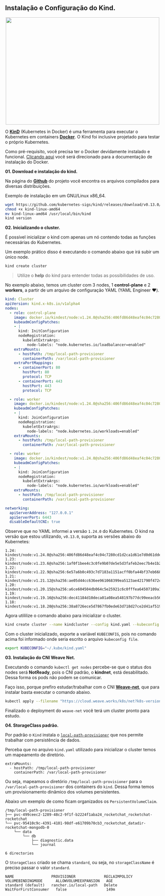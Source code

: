 ## Instalação e Configuração do Kind.

<p align="center">
  <img width="500" height="350" src="https://d33wubrfki0l68.cloudfront.net/d0c94836ab5b896f29728f3c4798054539303799/9f948/logo/logo.png">
</p>

O [**KinD**](https://kind.sigs.k8s.io/) (Kubernetes in Docker) é uma ferramenta para executar o Kubernetes em containers [**Docker**](https://docs.docker.com/). O Kind foi inclusive projetado para testar o próprio Kubernetes.

Como pré-requisito, você precisa ter o Docker devidamente instalado e funcional. [Clicando aqui](https://docs.docker.com/get-docker/) você será direcionado para a documentação de instalação do Docker.

**01. Download e instalação do kind.**

Na página do [**Github**](https://github.com/kubernetes-sigs/kind/releases) do projeto você encontra os arquivos compilados para diversas distribuições.

Exemplo de instalação em um GNU/Linux x86_64.

```bash
wget https://github.com/kubernetes-sigs/kind/releases/download/v0.13.0/kind-linux-amd64
chmod +x kind-linux-amd64
mv kind-linux-amd64 /usr/local/bin/kind
kind version
```

**02. Inicializando o cluster.**

É possível inicializar o kind com apenas um nó contendo todas as funções necessárias do Kubernetes.

Um exemplo prático disso é executando o comando abaixo que irá subir um único node.

```bash
kind create cluster
```
> Utilize o **help** do kind para entender todas as possibilidades de uso.

No exemplo abaixo, temos um cluster com 3 nodes, 1 **control-plane** e 2 **workers**, a partir de um arquivo de configuração YAML (YAML Engineer ❤️).

```yaml
kind: Cluster
apiVersion: kind.x-k8s.io/v1alpha4
nodes:
  - role: control-plane
    image: docker.io/kindest/node:v1.24.0@sha256:406fd86d48eaf4c04c7280cd1d2ca1d61e7d0d61ddef0125cb097bc7b82ed6a1
    kubeadmConfigPatches:
    - |
      kind: InitConfiguration
      nodeRegistration:
        kubeletExtraArgs:
          node-labels: "node.kubernetes.io/loadbalancer=enabled"
    extraMounts:
      - hostPath: /tmp/local-path-provisioner
        containerPath: /var/local-path-provisioner
    extraPortMappings:
      - containerPort: 80
        hostPort: 80
        protocol: TCP
      - containerPort: 443
        hostPort: 443
        protocol: TCP

  - role: worker
    image: docker.io/kindest/node:v1.24.0@sha256:406fd86d48eaf4c04c7280cd1d2ca1d61e7d0d61ddef0125cb097bc7b82ed6a1
    kubeadmConfigPatches:
    - |
      kind: JoinConfiguration
      nodeRegistration:
        kubeletExtraArgs:
          node-labels: "node.kubernetes.io/workloads=enabled"
    extraMounts:
      - hostPath: /tmp/local-path-provisioner
        containerPath: /var/local-path-provisioner

  - role: worker
    image: docker.io/kindest/node:v1.24.0@sha256:406fd86d48eaf4c04c7280cd1d2ca1d61e7d0d61ddef0125cb097bc7b82ed6a1
    kubeadmConfigPatches:
    - |
      kind: JoinConfiguration
      nodeRegistration:
        kubeletExtraArgs:
          node-labels: "node.kubernetes.io/workloads=enabled"
    extraMounts:
      - hostPath: /tmp/local-path-provisioner
        containerPath: /var/local-path-provisioner

networking:
  apiServerAddress: "127.0.0.1"
  apiServerPort: 6443
  disableDefaultCNI: true
```

Observe que no YAML informei a versão `1.24.0` do Kubernetes. O kind na versão que estou utilizando, `v0.13.0`, suporta as versões abaixo do Kubernetes:
```
1.24: kindest/node:v1.24.0@sha256:406fd86d48eaf4c04c7280cd1d2ca1d61e7d0d61ddef0125cb097bc7b82ed6a1
1.23: kindest/node:v1.23.6@sha256:1af0f1bee4c3c0fe9b07de5e5d3fafeb2eec7b4e1b268ae89fcab96ec67e8355
1.22: kindest/node:v1.22.9@sha256:6e57a6b0c493c7d7183a1151acff0bfa44bf37eb668826bf00da5637c55b6d5e
1.21: kindest/node:v1.21.12@sha256:ae05d44cc636ee961068399ea5123ae421790f472c309900c151a44ee35c3e3e
1.20: kindest/node:v1.20.15@sha256:a6ce604504db064c5e25921c6c0fffea64507109a1f2a512b1b562ac37d652f3
1.19: kindest/node:v1.19.16@sha256:dec41184d10deca01a08ea548197b77dc99eeacb56ff3e371af3193c86ca99f4
1.18: kindest/node:v1.18.20@sha256:38a8726ece5d7867fb0ede63d718d27ce2d41af519ce68be5ae7fcca563537ed
```

Agora utililize o comando abaixo para inicializar o cluster.

```bash
kind create cluster --name kindcluster --config kind.yaml --kubeconfig ~/.kube/kind.yaml
```

Com o cluster inicializado, exporte a variável `KUBECONFIG`, pois no comando acima foi informado onde seria escrito o arquivo `kubeconfig file`.
```bash
export KUBECONFIG="~/.kube/kind.yaml"
```

**03. Instalação do CNI Weave Net.**

Executando o comando ```kubectl get nodes``` percebe-se que o status dos nodes será **NotReady**, pois o CNI padrão, o **kindnet**, está desabilitado. Dessa forma os pods não podem se comunicar.

Faço isso, porque prefiro estudar/trabalhar com o CNI [**Weave-net**](https://www.weave.works/docs/net/latest/kubernetes/kube-addon/), que para instalar basta executar o comando abaixo.

```bash
kubectl apply --filename "https://cloud.weave.works/k8s/net?k8s-version=$(kubectl version | base64 | tr -d '\n')"
```
Finalizado o deployment do `weave-net` você terá um cluster pronto para estudo.

**04. StorageClass padrão.**

Por padrão o `Kind` instala o [`local-path-provisioner`](https://github.com/rancher/local-path-provisioner) que nos permite trabalhar com persistência de dados.

Perceba que no arquivo `kind.yaml` utilizado para inicializar o cluster temos um mapeamento de diretório.

```
extraMounts:
  - hostPath: /tmp/local-path-provisioner
    containerPath: /var/local-path-provisioner
```

Ou seja, mapeamos o diretório `/tmp/local-path-provisioner` para o `/var/local-path-provisioner` dos containers do `kind`. Dessa forma temos um provisionamento dinâmico dos volumes persistentes.

Abaixo um exemplo de como ficam organizados os `PersistentVolumeClaim`.
```
/tmp/local-path-provisioner
├── pvc-499ceec2-1289-48c2-9f1f-b2224f1aba24_rocketchat_rocketchat-rocketchat
└── pvc-95410c9c-4391-4101-98df-e61709b70cb3_rocketchat_datadir-rocketchat-mongodb-0
    └── data
        └── db
            ├── diagnostic.data
            └── journal

6 directories
```

O `StorageClass` criado se chama `standard`, ou seja, no `storageClassName` é preciso passar o valor `standard`.

```
NAME                 PROVISIONER             RECLAIMPOLICY   VOLUMEBINDINGMODE      ALLOWVOLUMEEXPANSION   AGE
standard (default)   rancher.io/local-path   Delete          WaitForFirstConsumer   false                  149m
```